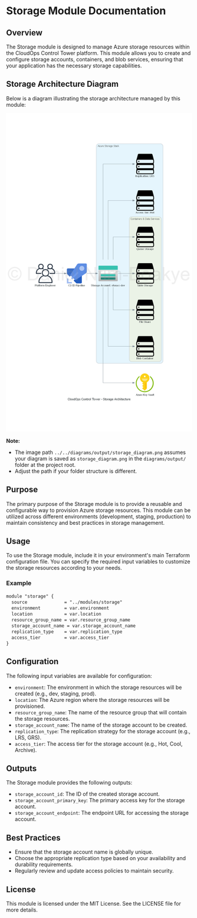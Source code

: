 # Storage Module Documentation

## Overview
The Storage module is designed to manage Azure storage resources within the CloudOps Control Tower platform. This module allows you to create and configure storage accounts, containers, and blob services, ensuring that your application has the necessary storage capabilities.

## Storage Architecture Diagram

Below is a diagram illustrating the storage architecture managed by this module:

![Storage Architecture](../../diagrams/cloudops_control_tower_-_storage_architecture.png)

**Note:**  
- The image path `../../diagrams/output/storage_diagram.png` assumes your diagram is saved as `storage_diagram.png` in the `diagrams/output/` folder at the project root.
- Adjust the path if your folder structure is different.

## Purpose
The primary purpose of the Storage module is to provide a reusable and configurable way to provision Azure storage resources. This module can be utilized across different environments (development, staging, production) to maintain consistency and best practices in storage management.

## Usage
To use the Storage module, include it in your environment's main Terraform configuration file. You can specify the required input variables to customize the storage resources according to your needs.

### Example
```hcl
module "storage" {
  source              = "../modules/storage"
  environment         = var.environment
  location            = var.location
  resource_group_name = var.resource_group_name
  storage_account_name = var.storage_account_name
  replication_type    = var.replication_type
  access_tier         = var.access_tier
}
```

## Configuration
The following input variables are available for configuration:

- `environment`: The environment in which the storage resources will be created (e.g., dev, staging, prod).
- `location`: The Azure region where the storage resources will be provisioned.
- `resource_group_name`: The name of the resource group that will contain the storage resources.
- `storage_account_name`: The name of the storage account to be created.
- `replication_type`: The replication strategy for the storage account (e.g., LRS, GRS).
- `access_tier`: The access tier for the storage account (e.g., Hot, Cool, Archive).

## Outputs
The Storage module provides the following outputs:

- `storage_account_id`: The ID of the created storage account.
- `storage_account_primary_key`: The primary access key for the storage account.
- `storage_account_endpoint`: The endpoint URL for accessing the storage account.

## Best Practices
- Ensure that the storage account name is globally unique.
- Choose the appropriate replication type based on your availability and durability requirements.
- Regularly review and update access policies to maintain security.

## License
This module is licensed under the MIT License. See the LICENSE file for more details.